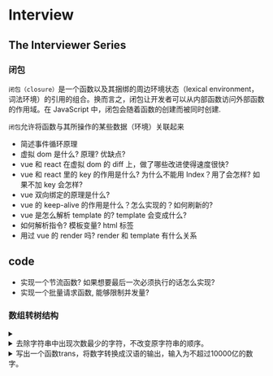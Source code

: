 <!--
 * @Author: fange 653398363@qq.com
 * @Date: 2023-02-09 14:18:02
 * @LastEditors: fange 653398363@qq.com
 * @LastEditTime: 2023-02-15 08:49:53
 * @FilePath: \lfange.github.io\docs\interview\READMD.md
 * @Description: 这是默认设置,请设置`customMade`, 打开koroFileHeader查看配置 进行设置: https://github.com/OBKoro1/koro1FileHeader/wiki/%E9%85%8D%E7%BD%AE
-->

# Interview

## The Interviewer Series

### 闭包

`闭包（closure）`是一个函数以及其捆绑的周边环境状态（lexical environment，词法环境）的引用的组合。换而言之，闭包让开发者可以从内部函数访问外部函数的作用域。在 JavaScript 中，闭包会随着函数的创建而被同时创建.

`闭包`允许将函数与其所操作的某些数据（环境）关联起来

- 简述事件循环原理
- 虚拟 dom 是什么? 原理? 优缺点?
- vue 和 react 在虚拟 dom 的 diff 上，做了哪些改进使得速度很快?
- vue 和 react 里的 key 的作用是什么? 为什么不能用 Index？用了会怎样? 如果不加 key 会怎样?
- vue 双向绑定的原理是什么?
- vue 的 keep-alive 的作用是什么？怎么实现的？如何刷新的?
- vue 是怎么解析 template 的? template 会变成什么?
- 如何解析指令? 模板变量? html 标签
- 用过 vue 的 render 吗? render 和 template 有什么关系

## code

- 实现一个节流函数? 如果想要最后一次必须执行的话怎么实现?
- 实现一个批量请求函数, 能够限制并发量?

### 数组转树结构

<details>
<summary>
  
</summary>

```javascript
const arr = [
  { id: 2, name: '部门B', pid: 0 },
  { id: 3, name: '部门C', pid: 1 },
  { id: 1, name: '部门A', pid: 2 },
  { id: 4, name: '部门D', pid: 1 },
  { id: 5, name: '部门E', pid: 2 },
  { id: 6, name: '部门F', pid: 3 },
  { id: 7, name: '部门G', pid: 2 },
  { id: 8, name: '部门H', pid: 4 },
]

// 添加多条数据
// const rrr = new Array(300).fill().map((it, index) => {
//   return {
//     id: 9 + index,
//     name: `${index}部门H`,
//     pid: 2,
//   }
// })
// arr.push(...rrr)
```

```javascript
// 方法一
/**
 * @param {arr: array 原数组数组, id: number 父节点id}
 * @return {children: array 子数组}
 */
function getChildren(arr, id) {
  const res = []
  for (const item of arr) {
    if (item.pid === id) {
      // 找到当前id的子元素
      // 插入子元素，每个子元素的children通过回调生成
      res.push({
        ...item,
        children: getChildren(arr, item.id),
      })
    }
  }
  return res
}

// 方法二
function toTree(data) {
  const cache = {}
  data.forEach((it) => {
    cache[it.id] = it
  })

  const res = []
  data.forEach((it) => {
    const parent = cache[it.pid]
    if (parent) (parent.children || (parent.children = [])).push(it)
    else res.push(it)
  })

  return res[0]
}
```

树转数组

```javascript
// 方法一
function flat(obj, res = []) {
  // 默认初始结果数组为[]
  res.push(obj) // 当前元素入栈
  // 若元素包含children，则遍历children并递归调用使每一个子元素入栈
  if (obj.children && obj.children.length) {
    for (const item of obj.children) {
      flat(item, res)
    }
  }
  return res
}

// 方法二
function toLine(data) {
  const res = []
  const parent = { ...data }
  delete parent.children
  res.push(parent)
  const off = (ojb) => {
    ojb.children &&
      ojb.children.forEach((ii) => {
        if (ii.children && ii.children.length) off(ii)
        res.push(ii)
        delete ii.children
      })
  }
  off(data)
  return res
}
```

</details>

<details>
<summary>去除字符串中出现次数最少的字符，不改变原字符串的顺序。</summary>

```javascript
“ababac” —— “ababa”
“aaabbbcceeff” —— “aaabbb”
```

</details>

<details>
<summary>写出一个函数trans，将数字转换成汉语的输出，输入为不超过10000亿的数字。</summary>

- [Gin 官方文档](https://gin-gonic.com/zh-cn/docs/)
- [Gin 中文文档](https://www.kancloud.cn/shuangdeyu/gin_book/949411)
- [gin-vue-admin](https://www.gin-vue-admin.com/)
- [轻量级 Web 框架 Gin 结构分析](http://blog.itpub.net/31561269/viewspace-2637490/)
- [更多](https://www.bookstack.cn/explore?cid=168)

</details>
